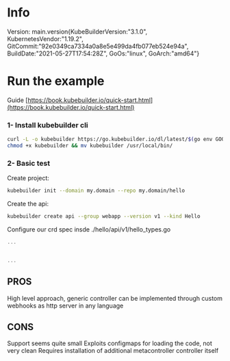 # Info 
Version: main.version{KubeBuilderVersion:"3.1.0", KubernetesVendor:"1.19.2", GitCommit:"92e0349ca7334a0a8e5e499da4fb077eb524e94a", BuildDate:"2021-05-27T17:54:28Z", GoOs:"linux", GoArch:"amd64"}

# Run the example

Guide [https://book.kubebuilder.io/quick-start.html](https://book.kubebuilder.io/quick-start.html)

### 1- Install kubebuilder cli

```bash
curl -L -o kubebuilder https://go.kubebuilder.io/dl/latest/$(go env GOOS)/$(go env GOARCH)
chmod +x kubebuilder && mv kubebuilder /usr/local/bin/
```

### 2- Basic test

Create project:
```bash
kubebuilder init --domain my.domain --repo my.domain/hello
```

Create the api:
```bash
kubebuilder create api --group webapp --version v1 --kind Hello
```

Configure our crd spec insde ./hello/api/v1/hello_types.go
```go
...


...
```



## PROS

High level approach, generic controller can be implemented through custom webhooks as http server in any language


## CONS

Support seems quite small
Exploits configmaps for loading the code, not very clean
Requires installation of additional metacontroller controller itself

